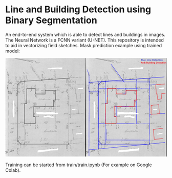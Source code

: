 # Line and Building Detection using Binary Segmentation

An end-to-end system which is able to detect lines and buildings in images. The Neural Network is a FCNN variant (U-NET).
This repository is intended to aid in vectorizing field sketches. Mask prediction example using trained model:

![Measurement](images/segmentation.png)

Training can be started from train/train.ipynb (For example on Google Colab).
